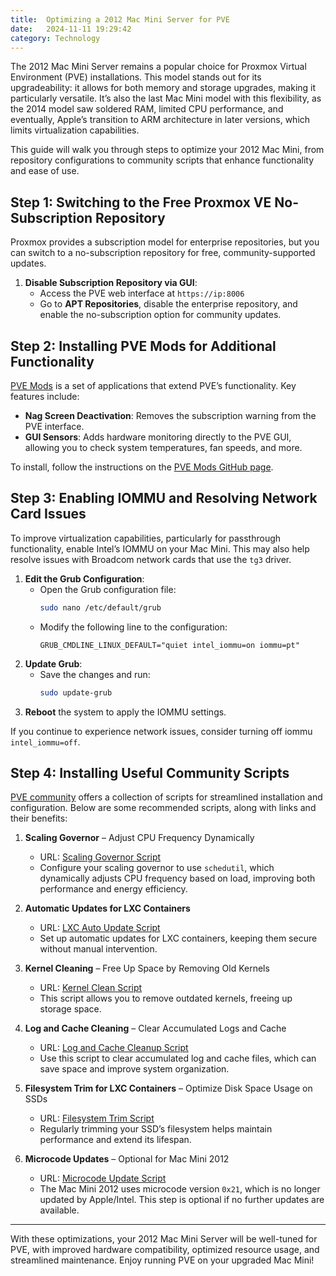 ```yaml
---
title:  Optimizing a 2012 Mac Mini Server for PVE
date:   2024-11-11 19:29:42
category: Technology
---
```


The 2012 Mac Mini Server remains a popular choice for Proxmox Virtual Environment (PVE) installations. This model stands out for its upgradeability: it allows for both memory and storage upgrades, making it particularly versatile. It’s also the last Mac Mini model with this flexibility, as the 2014 model saw soldered RAM, limited CPU performance, and eventually, Apple’s transition to ARM architecture in later versions, which limits virtualization capabilities. 

This guide will walk you through steps to optimize your 2012 Mac Mini, from repository configurations to community scripts that enhance functionality and ease of use.

## Step 1: Switching to the Free Proxmox VE No-Subscription Repository

Proxmox provides a subscription model for enterprise repositories, but you can switch to a no-subscription repository for free, community-supported updates.

1. **Disable Subscription Repository via GUI**:
   - Access the PVE web interface at `https://ip:8006`
   - Go to **APT Repositories**, disable the enterprise repository, and enable the no-subscription option for community updates.

## Step 2: Installing PVE Mods for Additional Functionality

[PVE Mods](https://github.com/Meliox/PVE-mods) is a set of applications that extend PVE’s functionality. Key features include:

- **Nag Screen Deactivation**: Removes the subscription warning from the PVE interface.
- **GUI Sensors**: Adds hardware monitoring directly to the PVE GUI, allowing you to check system temperatures, fan speeds, and more.

To install, follow the instructions on the [PVE Mods GitHub page](https://github.com/Meliox/PVE-mods).

## Step 3: Enabling IOMMU and Resolving Network Card Issues

To improve virtualization capabilities, particularly for passthrough functionality, enable Intel’s IOMMU on your Mac Mini. This may also help resolve issues with Broadcom network cards that use the `tg3` driver.

1. **Edit the Grub Configuration**:
   - Open the Grub configuration file:
     ```bash
     sudo nano /etc/default/grub
     ```
   - Modify the following line to the configuration:
     ```
     GRUB_CMDLINE_LINUX_DEFAULT="quiet intel_iommu=on iommu=pt"
     ```
2. **Update Grub**:
   - Save the changes and run:
     ```bash
     sudo update-grub
     ```
3. **Reboot** the system to apply the IOMMU settings.

If you continue to experience network issues, consider turning off iommu `intel_iommu=off`.

## Step 4: Installing Useful Community Scripts

[PVE community](https://community-scripts.github.io/ProxmoxVE/) offers a collection of scripts for streamlined installation and configuration. Below are some recommended scripts, along with links and their benefits:

1. **Scaling Governor** – Adjust CPU Frequency Dynamically
   - URL: [Scaling Governor Script](https://community-scripts.github.io/ProxmoxVE/scripts?id=scaling-governor)
   - Configure your scaling governor to use `schedutil`, which dynamically adjusts CPU frequency based on load, improving both performance and energy efficiency.

2. **Automatic Updates for LXC Containers**
   - URL: [LXC Auto Update Script](https://community-scripts.github.io/ProxmoxVE/scripts?id=cron-update-lxcs)
   - Set up automatic updates for LXC containers, keeping them secure without manual intervention.

3. **Kernel Cleaning** – Free Up Space by Removing Old Kernels
   - URL: [Kernel Clean Script](https://community-scripts.github.io/ProxmoxVE/scripts?id=kernel-clean)
   - This script allows you to remove outdated kernels, freeing up storage space.

4. **Log and Cache Cleaning** – Clear Accumulated Logs and Cache
   - URL: [Log and Cache Cleanup Script](https://community-scripts.github.io/ProxmoxVE/scripts?id=clean-lxcs)
   - Use this script to clear accumulated log and cache files, which can save space and improve system organization.

5. **Filesystem Trim for LXC Containers** – Optimize Disk Space Usage on SSDs
   - URL: [Filesystem Trim Script](https://community-scripts.github.io/ProxmoxVE/scripts?id=fstrim)
   - Regularly trimming your SSD’s filesystem helps maintain performance and extend its lifespan.

6. **Microcode Updates** – Optional for Mac Mini 2012
   - URL: [Microcode Update Script](https://community-scripts.github.io/ProxmoxVE/scripts?id=microcode)
   - The Mac Mini 2012 uses microcode version `0x21`, which is no longer updated by Apple/Intel. This step is optional if no further updates are available.

---

With these optimizations, your 2012 Mac Mini Server will be well-tuned for PVE, with improved hardware compatibility, optimized resource usage, and streamlined maintenance. Enjoy running PVE on your upgraded Mac Mini!